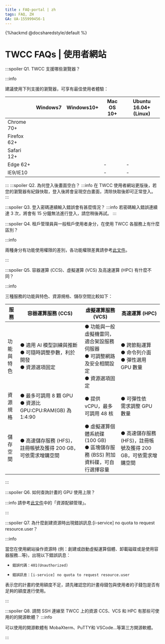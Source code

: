 ```yaml
---
title : FAQ-portal | zh
tags: FAQ, ZH
GA: UA-155999456-1
---
```


{%hackmd @docsharedstyle/default %}

<style>
.fa-times{color:#ADADAD; font-size:25px}
.fa-check{color:#27a5bd; font-size:25px}
</style>


# TWCC FAQs | 使用者網站

:::spoiler Q1. TWCC 支援哪些瀏覽器？

:::info

建議使用下列支援的瀏覽器，可享有最佳使用者體驗：

|  | Windows7 | Windows10+ | Mac OS 10+ |Ubuntu 16.04+(Linux) |
| -------- | -------- | -------- | -------- |-------- |
| Chrome 70+     | <i class="fa fa-check" aria-hidden="true"></i>     | <i class="fa fa-check" aria-hidden="true"></i>    | <i class="fa fa-check" aria-hidden="true"></i>     | <i class="fa fa-check" aria-hidden="true"></i>     |
|Firefox 62+    | <i class="fa fa-check" aria-hidden="true"></i>    | <i class="fa fa-check" aria-hidden="true"></i>     | <i class="fa fa-check" aria-hidden="true"></i>     | <i class="fa fa-check" aria-hidden="true"></i>    |
| Safari 12+     | <i class="fa fa-check" aria-hidden="true"></i>     | <i class="fa fa-check" aria-hidden="true"></i>     | <i class="fa fa-check" aria-hidden="true"></i>    | <i class="fa fa-check" aria-hidden="true"></i>     |
| Edge 62+     | <i class="fa fa-check" aria-hidden="true"></i>     | <i class="fa fa-check" aria-hidden="true"></i>     | -     | -     |
| IE9/IE10     | <i class="fa fa-times" aria-hidden="true"></i>     | <i class="fa fa-times" aria-hidden="true"></i>     |  -    |  -      |

:::
:::spoiler Q2. 為何登入後畫面空白？
:::info
在 TWCC 使用者網站更版後，若您的瀏覽器有紀錄快取，登入後將會呈現空白畫面，清除快取後即可正常登入。
:::

:::spoiler Q3. 登入密碼連續輸入錯誤會有甚麼情況？
:::info
若密碼輸入錯誤連續達 3 次，將會有 15 分鐘無法進行登入，請您稍後再試。
:::

:::spoiler Q4. 租戶管理員與一般租戶使用者身分，在使用 TWCC 各服務上有什麼區別？

:::info

兩種身分有功能使用權限的差別，各功能權限差異請參考[<ins>此文件</ins>](https://man.twcc.ai/@twccdocs/role-main-zh/https%3A%2F%2Fman.twcc.ai%2F%40twccdocs%2Frole-overview-zh)。

:::

:::spoiler Q5. 容器運算 (CCS)、虛擬運算 (VCS) 及高速運算 (HPC) 有什麼不同？

:::info

三種服務的功能與特色、資源規格、儲存空間比較如下：

| 服務       | 容器運算服務 (CCS)                                                       | 虛擬運算服務 (VCS)                                                     | 高速運算 (HPC) |
| -------- | -------- | -------- | -------- |
| 功能與特色 | ● 適用 AI 模型訓練與推斷<br>● 可隨時調整參數，利於開發<br>● 資源選項固定 | ● 功能與一般虛擬機雷同，適合架設服務伺服器<br>● 可調整網路及安全相關設定<br>● 資源選項固定 | ● 跨節點運算<br>● 命令列介面<br>● 彈性選用 GPU 數量          |
| 資源規格   | ● 最多可調用 8 顆 GPU<br>● 資源比 GPU:CPU:RAM(GB) 為 1:4:90              | ● 提供 vCPU，最多可調用 48 核                                                                   | ● 可彈性依<br>需求調整 GPU 數量       |
| 儲存空間   | ● 高速儲存服務 (HFS)，註冊帳號及獲得 200 GB，可依需求增購空間        | ● 虛擬運算個體系統碟 (100 GB)<br>● 區塊儲存服務 (BSS) 附加資料碟，可自行選擇容量                                                                   | ● 高速儲存服務 (HFS)，註冊帳號及獲得 200 GB，可依需求增購空間          |
:::

:::spoiler Q6. 如何查詢計畫的 GPU 使用上限？ 

:::info
請參考[<ins>此文件</ins>](https://www.twcc.ai/doc?page=manage)中的「資源配額管理」。  

:::

:::spoiler Q7. 為什麼創建資源時出現錯誤訊息:[i-service] no quota to request resource.user？

:::info

當您在使用網站操作資源時 (例：創建或啟動虛擬運算個體、卸載磁碟或是使用容器服務...等)，出現以下錯誤訊息：

- `錯誤代碼：401(Unauthorized)`

- `錯誤訊息：[i-service] no quota to request resource.user`

表示您的計畫的使用額度不足，請先確認您的計畫母錢包與使用者的子錢包是否有足夠的額度進行使用。

:::

:::spoiler Q8. 請問 SSH 連線至 TWCC 上的資源 CCS、VCS 和 HPC 有那些可使用的的開源軟體？
:::info

可以使用的開源軟體有 MobaXterm、PuTTY和 VSCode...等第三方開源軟體。


:::
